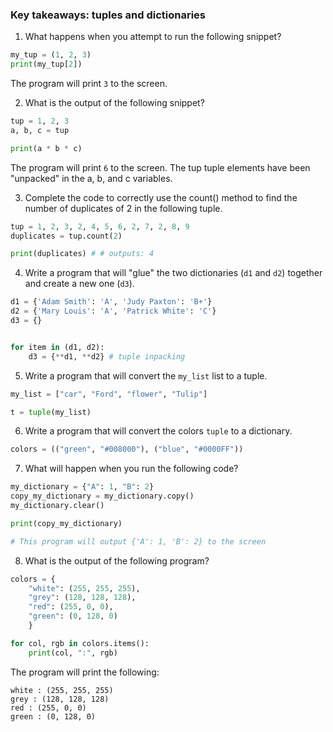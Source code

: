### Key takeaways: tuples and dictionaries

1. What happens when you attempt to run the following snippet?
```python
my_tup = (1, 2, 3)
print(my_tup[2])
```
The program will print ```3``` to the screen.

2. What is the output of the following snippet?
```python
tup = 1, 2, 3
a, b, c = tup 

print(a * b * c)
```
The program will print ```6``` to the screen. The tup tuple elements have been "unpacked" in the a, b, and c variables.

3. Complete the code to correctly use the count() method to find the number of duplicates of 2 in the following tuple.
```python
tup = 1, 2, 3, 2, 4, 5, 6, 2, 7, 2, 8, 9
duplicates = tup.count(2)

print(duplicates) # # outputs: 4
```

4. Write a program that will "glue" the two dictionaries (```d1``` and ```d2```) together and create a new one (```d3```).
```python
d1 = {'Adam Smith': 'A', 'Judy Paxton': 'B+'}
d2 = {'Mary Louis': 'A', 'Patrick White': 'C'}
d3 = {}


for item in (d1, d2):
    d3 = {**d1, **d2} # tuple inpacking
```
5. Write a program that will convert the ```my_list``` list to a tuple.
```python
my_list = ["car", "Ford", "flower", "Tulip"]

t = tuple(my_list)
```
6. Write a program that will convert the colors ```tuple``` to a dictionary.
```python
colors = (("green", "#008000"), ("blue", "#0000FF"))
```
7. What will happen when you run the following code?
```python
my_dictionary = {"A": 1, "B": 2}
copy_my_dictionary = my_dictionary.copy()
my_dictionary.clear()

print(copy_my_dictionary)

# This program will output {'A': 1, 'B': 2} to the screen
```
8. What is the output of the following program?
```python
colors = {
    "white": (255, 255, 255),
    "grey": (128, 128, 128),
    "red": (255, 0, 0),
    "green": (0, 128, 0)
    }

for col, rgb in colors.items():
    print(col, ":", rgb)
```
The program will print the following:
```
white : (255, 255, 255)
grey : (128, 128, 128)
red : (255, 0, 0)
green : (0, 128, 0)
```
